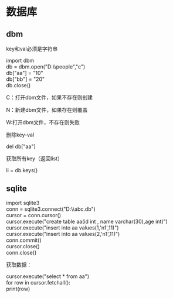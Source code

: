 # 数据库

## dbm

key和val必须是字符串

import dbm  
db = dbm.open("D:\\\\people","c")  
db["aa"] = "10"  
db["bb"] = "20"  
db.close()

C：打开dbm文件，如果不存在则创建

N：新建dbm文件，如果存在则覆盖

W:打开dbm文件，不存在则失败

删除key-val

del db["aa"]

获取所有key（返回list）

li = db.keys()

## sqlite

import sqlite3  
conn = sqlite3.connect("D:\\\\abc.db")  
cursor = conn.cursor()  
cursor.execute("create table aa(id int , name varchar(30),age int)")  
cursor.execute("insert into aa values(1,'n1',11)")  
cursor.execute("insert into aa values(2,'n1',11)")  
conn.commit()  
cursor.close()  
conn.close()

获取数据：

cursor.execute("select \* from aa")  
for row in cursor.fetchall():  
print(row)
